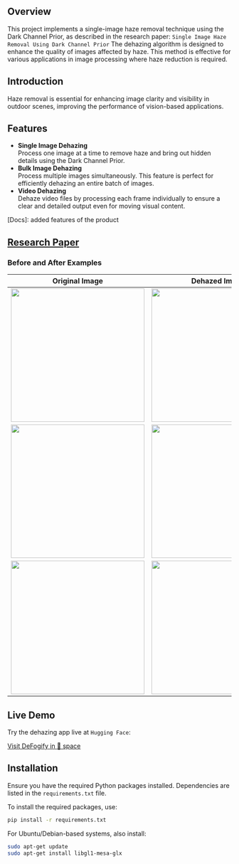 ## Overview

This project implements a single-image haze removal technique using the Dark Channel Prior, as described in the research paper: ``Single Image Haze Removal Using Dark Channel Prior``
The dehazing algorithm is designed to enhance the quality of images affected by haze. This method is effective for various applications in image processing where haze reduction is required.

## Introduction

Haze removal is essential for enhancing image clarity and visibility in outdoor scenes, improving the performance of vision-based applications.

## Features

- **Single Image Dehazing**  
  Process one image at a time to remove haze and bring out hidden details using the Dark Channel Prior.
- **Bulk Image Dehazing**  
  Process multiple images simultaneously. This feature is perfect for efficiently dehazing an entire batch of images.
- **Video Dehazing**  
  Dehaze video files by processing each frame individually to ensure a clear and detailed output even for moving visual content.

[Docs]: added features of the product

## [Research Paper](https://ieeexplore.ieee.org/document/5567108)

### Before and After Examples

| Original Image | Dehazed Image |
|----------------|---------------|
| <img src="https://github.com/user-attachments/assets/efe6e3c9-2d50-43d8-9218-beb2dbd9fd83" height="300"> | <img src="https://github.com/user-attachments/assets/657268d3-7c28-4c13-ad85-c97fdf1fa2e0" height="300"> |
| <img src="https://github.com/user-attachments/assets/e16e378c-7ebd-4dff-8d6b-d9aef5ab644f" height="300"> | <img src="https://github.com/user-attachments/assets/ac08593d-2579-4496-bb64-a9b48ed7b4d4" height="300"> |
| <img src="https://github.com/user-attachments/assets/870fcd06-28ac-4c15-b5c2-03e05f515321" height="300"> | <img src="https://github.com/user-attachments/assets/e898ee3f-662a-441a-b38f-2362291931df" height="300"> |

## Live Demo

Try the dehazing app live at ``Hugging Face``:

[Visit DeFogify in 🤗 space](https://huggingface.co/spaces/MLap/deFogify)

## Installation

Ensure you have the required Python packages installed. Dependencies are listed in the `requirements.txt` file.

To install the required packages, use:

```bash
pip install -r requirements.txt
```

For Ubuntu/Debian-based systems, also install:

```bash
sudo apt-get update
sudo apt-get install libgl1-mesa-glx
```



